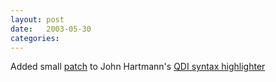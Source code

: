 ```yaml
---
layout: post
date:   2003-05-30
categories:
---
```

Added small <a href="zvm/qdi/">patch</a> to John Hartmann's <a href="http://vm.marist.edu/~pipeline/index.html#QDI">QDI syntax highlighter</a>
